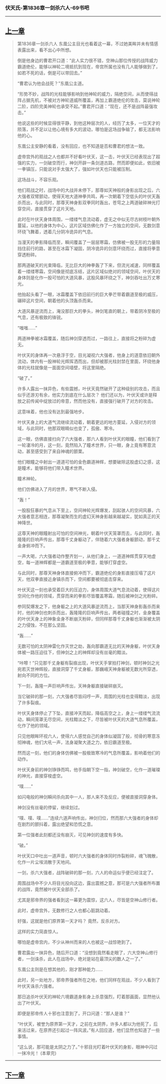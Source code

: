 ### 伏天氏-第1836章一剑杀六人-69书吧

--------
[上一章](./217a2c937d3f57c7fc515269f3befcc6.md)
--------


>
>
>
>第1836章一剑杀六人
>东凰公主目光也看着这一幕，不过她美眸并未有情感表露出来，看不出心中所想。
>
>倒是他身边的曹君开口道：“此人实力很不错，空神山那位传授的战阵威力霸道绝伦，能够以神轮二境抵抗到现在，帝宫所属也没有几人能够做到了，如若不死的话，倒是可以带回去。”
>
>“曹君认为他会战死？”东凰公主道。
>
>“形势不妙，战阵的光柱能够影响到他神轮的威力，隔绝空间，从而使得战阵占据先机，不被对方神轮道威所覆盖，再加上霸道绝伦的攻击，莫说神轮二阶，四阶完美神轮也承受不起。”曹君开口道：“现在，还不是战阵最强攻击。”
>
>他说这些的时候显得很平静，到他这种层次的人，经历了太多，一位天才的陨落，并不足以让他心境有多大的波动，哪怕是这场战争输了，都无法影响他的心。
>
>东凰公主安静的看着，没有回应，也不知道是否和曹君的想法一致。
>
>虚帝宫外的观战之人也都并不好看叶伏天，这一击，叶伏天已经表现出了超强的实力，一剑破空而行，神剑开辟一条剑道古路，然而即便如此，依旧被一拳镇压，只能说对手太强大了，强如叶伏天也只能被压制。
>
>这场战斗，不容乐观。
>
>他们观战之时，战场中的大战并未停下，那尊如天神般的身影出现之后，六大强者双臂颤动，使得天地大道神拳共鸣，再一次朝着下空低头的叶伏天轰杀而出，与此同时，那尊天神身影双拳同时轰出，苍穹之上两道破碎神光打穿空间，直接贯穿了这片天地。
>
>此时在叶伏天身体周围，一缕缕气息流动着，虚无之中似无尽古树枝叶朝外蔓延，以他的身体为中心，这片区域仿佛化作了一方独立的空间，无数剑意环绕飞舞着，透着几分阴冷诡异的气息。
>
>当漫天的拳影降临而至，瞬间覆盖了一层层寒霜，仿佛被一股无形的力量阻挡住前行的路，甚至在冰霜下凝固，阴冷诡异的剑意环绕而过，直接将拳意穿透粉碎。
>
>那两道破天的光束降临，无比巨大的神拳轰了下来，但流光减速，同样覆盖着一缕缕寒霜，空间像是彻底冻结，这片区域似绝对的领域空间，叶伏天的身体则是化作一股可怕的大道风暴，这股风暴环绕之下，神剑吞吐出万丈寒光。
>
>他抬起头看了一眼，冰霜覆盖下依旧前行的巨大拳芒带着霸道至极的威压，碾碎这片空间，朝着他的头顶轰杀而来。
>
>大道风暴逆流而上，淹没那巨大的拳头，神剑笔直的朝上，带着阴冷至极的气息，还有极致的锋锐。
>
>“嗤嗤……”
>
>两道神拳被冰霜覆盖，随后神剑穿透而过，一路往上，直接将之粉碎为虚无。
>
>叶伏天的身体再一次悬浮于空，目光凝视六大强者，他身上的道意依旧朝外流动，体内有一股神轮光辉挥洒而出，但却被那光柱封禁在里面，环绕他身体的光柱就像是一面面空间墙壁，将这里隔绝。
>
>“破了。”
>
>许多人露出一抹异色，有些震撼，叶伏天竟然破开了这种级别的攻击，而且似乎还游刃有余，他实力到底在什么层次？
>他们还以为，叶伏天或许是释放之前传闻中绽放过的帝意，然而他没有，直接强行破开了对方的攻击。
>
>这意味着，他也没有达到最强地步。
>
>叶伏天身上的大道气流继续流动着，朝着更远的地方蔓延，入侵对方的领域，与此同时，他那双眼睛似也变了，孤傲、寒冷。
>
>这一眼，仿佛直接扫向了六大强者，那六人看到叶伏天的眼瞳，他们看到了一轮凄冷的月，这一刻，竟然陷入了瞳术世界，只一眼，身上竟有寒意流动，甚至感受到了来自神魂的颤栗。
>
>他们眼瞳之中射出一道道可怕的金色霸道神辉，想要破除这股虚幻之感，这是瞳术，能够将他们带入瞳术世界。
>
>瞳术神轮。
>
>他们仿佛进入了月的世界，寒气不断入侵。
>
>“轰！”
>
>一股股狂暴的气息从下至上，空间神轮光辉爆发，刮起骇人的空间风暴，六大强者意志相连，那尊凝聚而生的虚幻天神身影越来越凝实，犹如真正的天神降世。
>
>这尊天神的眼瞳射出可怕的空间神光，朝着叶伏天笼罩而去，与此同时，轰隆隆的巨响声传出，那尊千丈身躯动了，伴随着六大强者身躯颤动，那千丈金身俯冲而下。
>
>一声大喝，六大强者动作整齐划一，从他们身上，一道道神辉贯穿天地虚空，每一道神辉都是一道霸道至极的拳意，能够打穿虚空。
>
>与此同时，那尊天神身体直接俯冲而下，霸道绝伦的身影直接压塌了这片天，他双拳直接近身镇杀而下，空间都要被彻底击穿来。
>
>叶伏天这一刻也承受着巨大的压迫力，身体周围大道气息流动着，使得这片空间化作他的领域，贯穿而来的拳影尽皆覆盖寒霜，随后被神剑之光粉碎。
>
>参同契爆发之下，他身躯之上的大道风暴逆流而上，当那天神身影轰杀而来时，他的神剑也刺杀而出，轰隆隆的巨响声传出，两者碰撞之时，金身覆盖的叶伏天身上的神象金身不断崩灭粉碎，但同样那尊千丈身躯也渐渐被太阴之力侵蚀，不在那么坚固。
>
>“轰……”
>
>无数可怕的太阴神雷化作灭世之劫，轰向那霸道无比的天神身躯，叶伏天身体被一路压迫往下，但神剑之上的神辉却没有丝毫的黯淡。
>
>“咔嚓！”只见那千丈身躯有裂痕出现，叶伏天手掌拍打神剑，顿时神剑之光宛若灭世神辉般，直接洞穿了千丈身躯，那巍峨天神身躯被无数光所穿透，射向不同的方位。
>
>下一刻，轰隆一声巨响声传出，天神身躯直接破碎崩灭。
>
>当它破碎的那一刻，六大强者尽皆闷哼一声，周围的光柱也变得黯淡，出现了许多裂痕。
>
>叶伏天身体停止了下坠，直接冲天而起，降临高空之上，身上一缕缕气流流动，瞬间笼罩无尽空间，光柱黯淡之下，尽皆被叶伏天的大道气息所覆盖，化作了他的领域。
>
>只见他眼眸环视六人，使得六人感觉自己的身体似凝固了般，彻骨的寒意冻彻神魂，他们大吼一声，法身凝聚大道之力，依旧霸道至极。
>
>然而这一刻，他们的身体仿佛被一股极致寒冷的气息所覆盖，影响着他们的动作。
>
>叶伏天身前的神剑铮铮而鸣，他手指朝下空一指，神剑破空，化作一道璀璨的神光，直接穿梭虚空。
>
>“噗……”
>
>如闪电般的神剑瞬间杀向其中一人，那人来不及反应，便被直接洞穿身体。
>
>神剑没有丝毫的停留，继续划过。
>
>“噗、噗、噗……”连续六道声响传出，神剑归位，然而那六大强者的身体却在剧烈的颤抖着，露出绝望和恐慌之意。
>
>第一位强者此刻都还没有崩灭，可见神剑的速度有多快。
>
>“破。”
>
>叶伏天口中吐出一道声音，顿时六大强者的身体同时炸裂粉碎，魂飞魄散，化作一片尘埃消散于天地间。
>
>一剑，杀六大强者，战阵破碎的那一刻，六人的命运似乎便已经注定了。
>
>周围战场中不少人将目光投向这边，露出震撼之意，那可是六大强者所布置的战阵，竟然被叶伏天全部杀了。
>
>尤其是邪帝界的强者看到这一幕更为震惊，这六人，尽皆是空神山修行者。
>
>此时，虚帝宫外，无数修行之人也都心脏跳动着。
>
>好强，这就是他们原界第一天才吗？
>竟然，反杀对方。
>
>这样的实力简直惊人。
>
>哪怕是虚帝宫内，不少从神州而来的人也被这一战惊艳到了。
>
>曹君露出一抹异色，随后开口道：“没想到竟然看走眼了，六大空神山修行者，一剑诛杀，此人在战场中，绝对是站在最顶尖的数人之一了。”
>
>东凰公主则是在想其他的，刚才那种能力……
>
>此时，另一处地方，邪帝界强者所在之地，他们同样在观战，不少人看到了叶伏天诛杀六强者。
>
>那日追杀叶伏天的神轮六境霸道身影身上杀意强烈，盯着那画面，显然他认出了叶伏天。
>
>即便是邪帝传人十邪也注意到了，开口问道：“那人是谁？”
>
>“叶伏天，被誉为原界第一天才，之前在太阴界，许多人都以为他死了，后来活过来，在原界还引起过一阵风波。”有人回应道，他们显然也知道了一些事情。
>
>“这么说，那可能是太阴之力了。”十邪目光盯着叶伏天的身影，眼神中闪过一抹冷光！
>(本章完)
>
>

--------
[下一章](./996b4479d472955eab48fc99a166a83f.md)
--------
